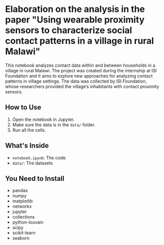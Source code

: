# Elaboration on the analysis in the paper "Using wearable proximity sensors to characterize social contact patterns in a village in rural Malawi"

This notebook analyzes contact data within and between households in a village in rural Malawi.
The project was created during the internship at ISI Foundation and it aims to explore new approaches for analyzing contact patterns in village settings.
The data was collected by ISI Foundation, whose researchers provided the village’s inhabitants with contact proximity sensors.


## How to Use

1. Open the notebook in Jupyter.
2. Make sure the data is in the `data/` folder.
3. Run all the cells.

## What's Inside

- `notebook.ipynb`: The code.
- `data/`: The datasets 

## You Need to Install

- pandas
- numpy
- matplotlib
- networkx
- jupyter
- collections
- python-louvain
- scipy
- scikit-learn
- seaborn
